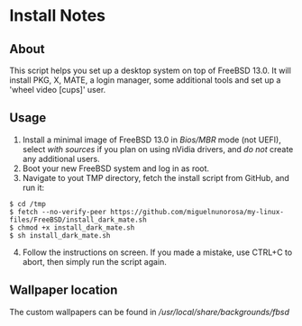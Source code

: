 # Install Notes


## About
This script helps you set up a desktop system on top of FreeBSD 13.0. It will install PKG, X, MATE, a login manager, some additional tools and set up a 'wheel video [cups]' user.

## Usage
1. Install a minimal image of FreeBSD 13.0 in *Bios/MBR* mode (not UEFI), select *with sources* if you plan on using nVidia drivers, and *do not* create any additional users.
2. Boot your new FreeBSD system and log in as root.
3. Navigate to yout TMP directory, fetch the install script from GitHub, and run it:
```
$ cd /tmp
$ fetch --no-verify-peer https://github.com/miguelnunorosa/my-linux-files/FreeBSD/install_dark_mate.sh
$ chmod +x install_dark_mate.sh
$ sh install_dark_mate.sh
```
4. Follow the instructions on screen. If you made a mistake, use CTRL+C to abort, then simply run the script again.

## Wallpaper location
The custom wallpapers can be found in */usr/local/share/backgrounds/fbsd*

